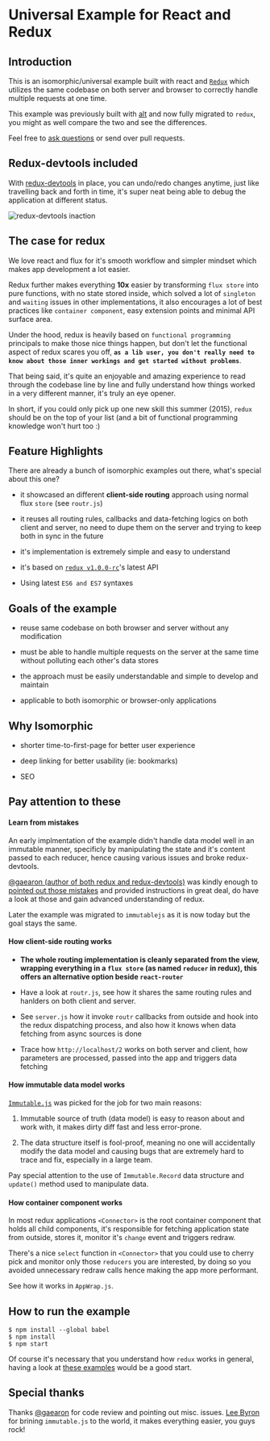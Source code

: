 
Universal Example for React and Redux
======================================

## Introduction

This is an isomorphic/universal example built with react and [`Redux`](https://github.com/gaearon/redux) which utilizes the same codebase on both server and browser to correctly handle multiple requests at one time.

This example was previously built with [alt](https://github.com/coodoo/react-alt-isomorphic-example) and now fully migrated to `redux`, you might as well compare the two and see the differences.

Feel free to [ask questions](https://github.com/coodoo/react-redux-isomorphic-example/issues) or send over pull requests.

## Redux-devtools included

With [redux-devtools](https://github.com/gaearon/redux-devtools/) in place, you can undo/redo changes anytime, just like travelling back and forth in time, it's super neat being able to debug the application at different status.

![redux-devtools inaction](https://raw.githubusercontent.com/coodoo/react-redux-isomorphic-example/master/assets/images/cap.png)

## The case for redux

We love react and flux for it's smooth workflow and simpler mindset which makes app development a lot easier.

Redux further makes everything __10x__ easier by transforming `flux store` into pure functions, with no state stored inside, which solved a lot of `singleton` and `waiting` issues in other implementations, it also encourages a lot of best practices like `container component`, easy extension points and minimal API surface area.

Under the hood, redux is heavily based on `functional programming` principals to make those nice things happen, but don't let the functional aspect of redux scares you off, __`as a lib user, you don't really need to know about those inner workings and get started without problems`__.

That being said, it's quite an enjoyable and amazing experience to read through the codebase line by line and fully understand how things worked in a very different manner, it's truly an eye opener.

In short, if you could only pick up one new skill this summer (2015), `redux` should be on the top of your list (and a bit of functional programming knowledge won't hurt too :)


## Feature Highlights

There are already a bunch of isomorphic examples out there, what's special about this one?

- it showcased an different __client-side routing__ approach using normal flux `store` (see `routr.js`)

- it reuses all routing rules, callbacks and data-fetching logics on both client and server, no need to dupe them on the server and trying to keep both in sync in the future

- it's implementation is extremely simple and easy to understand

- it's based on [`redux v1.0.0-rc`](https://github.com/gaearon/redux/tree/breaking-changes-1.0)'s latest API

- Using latest `ES6 and ES7` syntaxes



## Goals of the example

- reuse same codebase on both browser and server without any modification

- must be able to handle multiple requests on the server at the same time without polluting each other's data stores

- the approach must be easily understandable and simple to develop and maintain

- applicable to both isomorphic or browser-only applications

## Why Isomorphic

- shorter time-to-first-page for better user experience

- deep linking for better usability (ie: bookmarks)

- SEO

## Pay attention to these

#### Learn from mistakes

An early implmentation of the example didn't handle data model well in an immutable manner, specificly by manipulating the state and it's content passed to each reducer, hence causing various issues and broke redux-devtools.

[@gaearon (author of both redux and redux-devtools)](https://github.com/gaearon) was kindly enough to [pointed out those mistakes](https://github.com/coodoo/react-redux-isomorphic-example/issues/9) and provided instructions in great deal, do have a look at those and gain advanced understanding of redux.

Later the example was migrated to `immutablejs` as it is now today but the goal stays the same.

#### How client-side routing works

- __The whole routing implementation is cleanly separated from the view, wrapping everything in a `flux store` (as named `reducer` in redux), this offers an alternative option beside `react-router`__

- Have a look at `routr.js`, see how it shares the same routing rules and hanlders on both client and server.

- See `server.js` how it invoke `routr` callbacks from outside and hook into the redux dispatching process, and also how it knows when data fetching from async sources is done

- Trace how `http://localhost/2` works on both server and client, how parameters are processed, passed into the app and triggers data fetching

#### How immutable data model works

[`Immutable.js`](https://github.com/facebook/immutable-js/) was picked for the job for two main reasons:

1. Immutable source of truth (data model) is easy to reason about and work with, it makes dirty diff fast and less error-prone.

2. The data structure itself is fool-proof, meaning no one will accidentally modify the data model and causing bugs that are extremely hard to trace and fix, especially in a large team.

Pay special attention to the use of `Immutable.Record` data structure and `update()` method used to manipulate data.

#### How container component works

In most redux applications `<Connector>` is the root container component that holds all child components, it's responsible for fetching application state from outside, stores it, monitor it's `change` event and triggers redraw.

There's a nice `select` function in `<Connector>` that you could use to cherry pick and monitor only those `reducers` you are interested, by doing so you avoided unnecessary redraw calls hence making the app more performant.

See how it works in `AppWrap.js`.

## How to run the example

```
$ npm install --global babel
$ npm install
$ npm start
```

Of course it's necessary that you understand how `redux` works in general, having a look at [these examples](https://github.com/gaearon/redux/tree/breaking-changes-1.0/examples) would be a good start.

## Special thanks

Thanks [@gaearon](https://github.com/gaearon) for code review and pointing out misc. issues. [Lee Byron](https://github.com/leebyron) for brining `immutable.js` to the world, it makes everything easier, you guys rock!